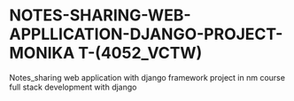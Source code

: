 # NOTES-SHARING-WEB-APPLLICATION-DJANGO-PROJECT-MONIKA T-(4052_VCTW)
Notes_sharing web application with django framework project in nm course full stack development with django
